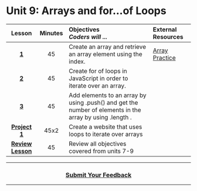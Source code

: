 # Unit 9: Arrays and for...of Loops

|Lesson|Minutes|Objectives <br> *Coders will ...*|External Resources
|:-------:|:-------:|:-------|:-------|
|[**1**](https://drive.google.com/open?id=1n-WCPRA19Am5y3iq_d9-C8CjzsKb2hfUfKuZvFRWE3M)|45|Create an array and retrieve an array element using the index.|[Array Practice](https://popcode.org/?snapshot=9af5bd80-b651-4098-907d-f68af96b5d2a)|
|[**2**](https://drive.google.com/open?id=1sSpjWBgY9diiw17fEKrQYftmVHd9BAFLYx5JJBkMJtE)|45|Create for of loops in JavaScript in order to iterate over an array.|
|[**3**](https://drive.google.com/open?id=1XLqjOB7Q00mlD8sy-eEMSaLy5rL0dh9a0OCGgypDF_8)|45|Add elements to an array by using .push() and get the number of elements in the array by using .length .|
|[**Project 1**](https://drive.google.com/open?id=1mM4MAseH6Qd4qACu8AtY4R17KTdXdDDZfc55HxwVzCY)|45x2|Create a website that uses loops to iterate over arrays ||
|[**Review Lesson**](https://drive.google.com/open?id=1LeY5xiqFdq5SugwcCwpvDSDlFs7z-LF-RdukQL7jvsI)|45|Review all objectives covered from units 7-9|

----
<h3 align="center"><a href="https://docs.google.com/forms/d/e/1FAIpQLSeLpI-m6UKvIxk97F8R1iidFRaYXJ3dfcUuIjx2Pz0WMfO1SA/viewform">Submit Your Feedback</a>  </h3>

----
